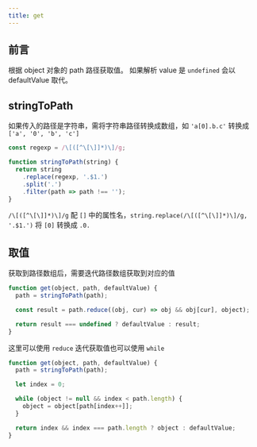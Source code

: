 ```yaml
---
title: get
---
```


## 前言

根据 object 对象的 path 路径获取值。 如果解析 value 是 `undefined` 会以 defaultValue 取代。

## stringToPath

如果传入的路径是字符串，需将字符串路径转换成数组，如 `'a[0].b.c'` 转换成 `['a', '0', 'b', 'c']`

```js
const regexp = /\[([^\[\]]*)\]/g;

function stringToPath(string) {
  return string
    .replace(regexp, '.$1.')
    .split('.')
    .filter(path => path !== '');
}
```

`/\[([^\[\]]*)\]/g` 配 `[]` 中的属性名，`string.replace(/\[([^\[\]]*)\]/g, '.$1.')` 将 `[0]` 转换成 `.0.`

## 取值

获取到路径数组后，需要迭代路径数组获取到对应的值

```js
function get(object, path, defaultValue) {
  path = stringToPath(path);

  const result = path.reduce((obj, cur) => obj && obj[cur], object);

  return result === undefined ? defaultValue : result;
}
```

这里可以使用 `reduce` 迭代获取值也可以使用 `while`

```js
function get(object, path, defaultValue) {
  path = stringToPath(path);

  let index = 0;

  while (object != null && index < path.length) {
    object = object[path[index++]];
  }

  return index && index === path.length ? object : defaultValue;
}
```
